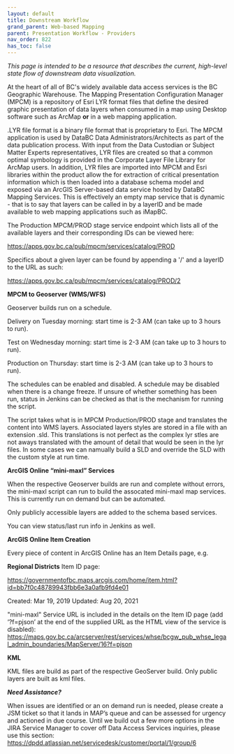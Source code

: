 ```yaml
---
layout: default
title: Downstream Workflow
grand_parent: Web-based Mapping
parent: Presentation Workflow - Providers
nav_order: 822
has_toc: false
---
```


_This page is intended to be a resource that describes the current, high-level state flow of downstream data visualization._

At the heart of all of BC's widely available data access services is the BC Geographic Warehouse.  The Mapping Presentation Configuration Manager (MPCM) is a repository of Esri LYR format files that define the desired graphic presentation of data layers when consumed in a map using Desktop software such as ArcMap **or** in a web mapping application.

.LYR file format is a binary file format that is proprietary to Esri.  The MPCM application is used by DataBC Data Administrators/Architects as part of the data publication process.  With input from the Data Custodian or Subject Matter Experts representatives, LYR files are created so that a common optimal symbology is provided in the Corporate Layer File Library for ArcMap users.  In addition, LYR files are imported into MPCM and Esri libraries within the product allow the for extraction of critical presentation information which is then loaded into a database schema model and exposed via an ArcGIS Server-based data service hosted by DataBC Mapping Services.  This is effectively an empty map service that is dynamic - that is to say that layers can be called in by a layerID and be made available to web mapping applications such as iMapBC.

The Production MPCM/PROD stage service endpoint which lists all of the available layers and their corresponding IDs can be viewed here:

https://apps.gov.bc.ca/pub/mpcm/services/catalog/PROD

Specifics about a given layer can be found by appending a '/' and a layerID to the URL as such:

https://apps.gov.bc.ca/pub/mpcm/services/catalog/PROD/2

**MPCM to Geoserver (WMS/WFS)**

Geoserver builds run on a schedule. 

Delivery on Tuesday morning: start time is 2-3 AM (can take up to 3 hours to run).

Test on Wednesday morning: start time is 2-3 AM (can take up to 3 hours to run).    

Production on Thursday: start time is 2-3 AM (can take up to 3 hours to run). 

The schedules can be enabled and disabled.  A schedule may be disabled when there is a change freeze. If unsure of whether something has been run, status in Jenkins can be checked as that is the mechanism for running the script.

The script takes what is in MPCM Production/PROD stage and translates the content into WMS layers.  Associated layers styles are stored in a file with an extension .sld. This translations is not perfect as the complex lyr stles are not aways translated with the amount of detail that would be seen in the lyr files. In some cases we can namually build a SLD and override the SLD with the custom style at run time.

**ArcGIS Online “mini-maxl” Services**

When the respective Geoserver builds are run and complete without errors, the mini-maxl script can run to build the assocated mini-maxl map services. This is currently run on demand but can be automated.

Only publicly accessible layers are added to the schema based services.

You can view status/last run info in Jenkins as well.

**ArcGIS Online Item Creation**

Every piece of content in ArcGIS Online has an Item Details page, e.g.

**Regional Districts**
Item ID page:

https://governmentofbc.maps.arcgis.com/home/item.html?id=bb7f0c48789943fbb6e3a0afb9fd4e01

Created: Mar 19, 2019    Updated: Aug 20, 2021

"mini-maxl" Service URL is included in the details on the Item ID page
(add ‘?f=pjson’ at the end of the supplied URL as the HTML view of the service is disabled):
https://maps.gov.bc.ca/arcserver/rest/services/whse/bcgw_pub_whse_legal_admin_boundaries/MapServer/16?f=pjson

**KML**

KML files are build as part of the respective GeoServer build.  Only public layers are built as kml files.

**_Need Assistance?_**

When issues are identified or an on demand run is needed, please create a JSM ticket so that it lands in MAP’s queue and can be assessed for urgency and actioned in due course.  Until we build out a few more options in the JIRA Service Manager to cover off Data Access Services inquiries, please use this section: https://dpdd.atlassian.net/servicedesk/customer/portal/1/group/6
